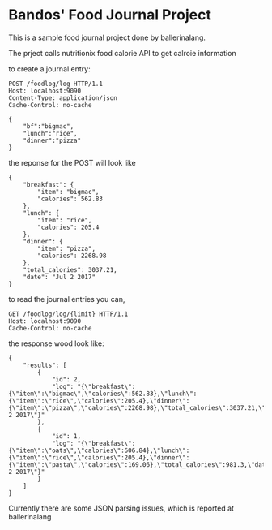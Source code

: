 # Bandos' Food Journal Project

This is a sample food journal project done by ballerinalang.

The prject calls nutritionix food calorie API to get calroie information

to create a journal entry:

```
POST /foodlog/log HTTP/1.1
Host: localhost:9090
Content-Type: application/json
Cache-Control: no-cache

{
	"bf":"bigmac",
	"lunch":"rice",
	"dinner":"pizza"
}
```

the reponse for the POST will look like
```
{
    "breakfast": {
        "item": "bigmac",
        "calories": 562.83
    },
    "lunch": {
        "item": "rice",
        "calories": 205.4
    },
    "dinner": {
        "item": "pizza",
        "calories": 2268.98
    },
    "total_calories": 3037.21,
    "date": "Jul 2 2017"
}
```

to read the journal entries you can,

```
GET /foodlog/log/{limit} HTTP/1.1
Host: localhost:9090
Cache-Control: no-cache
```

the response wood look like:
```
{
    "results": [
        {
            "id": 2,
            "log": "{\"breakfast\":{\"item\":\"bigmac\",\"calories\":562.83},\"lunch\":{\"item\":\"rice\",\"calories\":205.4},\"dinner\":{\"item\":\"pizza\",\"calories\":2268.98},\"total_calories\":3037.21,\"date\":\"Jul 2 2017\"}"
        },
        {
            "id": 1,
            "log": "{\"breakfast\":{\"item\":\"oats\",\"calories\":606.84},\"lunch\":{\"item\":\"rice\",\"calories\":205.4},\"dinner\":{\"item\":\"pasta\",\"calories\":169.06},\"total_calories\":981.3,\"date\":\"Jul 2 2017\"}"
        }
    ]
}
```

Currently there are some JSON parsing issues, which is reported at ballerinalang
